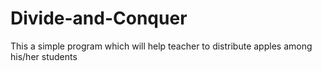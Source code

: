 # Divide-and-Conquer
This a simple program which will help teacher to distribute apples among his/her students
